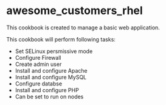# awesome_customers_rhel

This cookbook is created to manage a basic web application.

This cookbook will perform following tasks:

 - Set SELinux persmissive mode
 - Configure Firewall
 - Create admin user
 - Install and configure Apache
 - Install and configure MySQL
 - Configure databse
 - Install and configure PHP
 - Can be set to run on nodes




